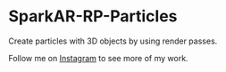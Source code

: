 # SparkAR-RP-Particles
Create particles with 3D objects by using render passes.

Follow me on <a href="http://instagram.com/jepharaujo">Instagram</a> to see more of my work.
